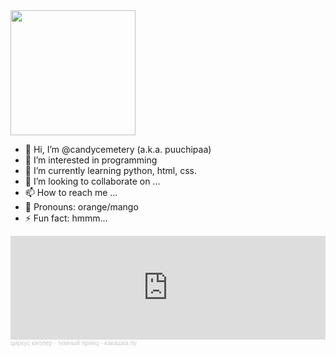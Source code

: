 <img src = "https://i.pinimg.com/originals/8c/46/38/8c46383f9c32788235e93c40b8676a50.gif" width = "200"/>

- 👋 Hi, I’m @candycemetery (a.k.a. puuchipaa)
- 👀 I’m interested in programming
- 🌱 I’m currently learning python, html, css.
- 💞️ I’m looking to collaborate on ...
- 📫 How to reach me ...
- 🌟 Pronouns: orange/mango
- ⚡ Fun fact: hmmm...
<iframe width="100%" height="166" scrolling="no" frameborder="no" allow="autoplay" src="https://w.soundcloud.com/player/?url=https%3A//api.soundcloud.com/tracks/soundcloud%253Atracks%253A2140095342&color=%23615851&auto_play=true&hide_related=false&show_comments=true&show_user=true&show_reposts=false&show_teaser=true"></iframe><div style="font-size: 10px; color: #cccccc;line-break: anywhere;word-break: normal;overflow: hidden;white-space: nowrap;text-overflow: ellipsis; font-family: Interstate,Lucida Grande,Lucida Sans Unicode,Lucida Sans,Garuda,Verdana,Tahoma,sans-serif;font-weight: 100;"><a href="https://soundcloud.com/chek-repost" title="циркус киллер" target="_blank" style="color: #cccccc; text-decoration: none;">циркус киллер</a> · <a href="https://soundcloud.com/chek-repost/temnyy-prints-kakashka-pu" title="темный принц - какашка пу" target="_blank" style="color: #cccccc; text-decoration: none;">темный принц - какашка пу</a></div>
<!---
candycemetery/candycemetery is a ✨ special ✨ repository because its `README.md` (this file) appears on your GitHub profile.
You can click the Preview link to take a look at your changes.
--->
